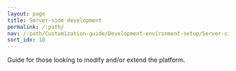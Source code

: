 ```yaml
---
layout: page
title: Server-side development
permalink: /:path/
nav: /:path/Customization-guide/Development-environment-setup/Server-side-development
sort_idx: 10
---
```


Guide for those looking to modify and/or extend the platform.
